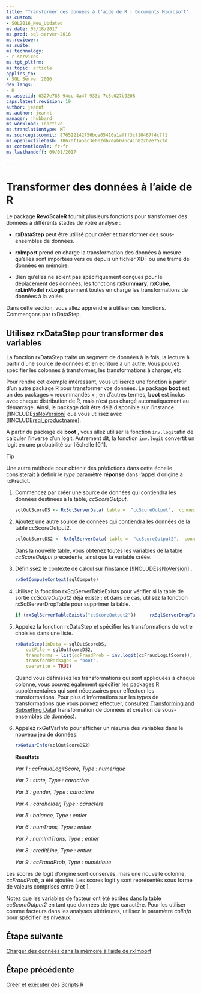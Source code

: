 ```yaml
---
title: "Transformer des données à l’aide de R | Documents Microsoft"
ms.custom:
- SQL2016_New_Updated
ms.date: 05/18/2017
ms.prod: sql-server-2016
ms.reviewer: 
ms.suite: 
ms.technology:
- r-services
ms.tgt_pltfrm: 
ms.topic: article
applies_to:
- SQL Server 2016
dev_langs:
- R
ms.assetid: 0327e788-94cc-4a47-933b-7c5c027b9208
caps.latest.revision: 19
author: jeannt
ms.author: jeannt
manager: jhubbard
ms.workload: Inactive
ms.translationtype: MT
ms.sourcegitcommit: 876522142756bca05416a1afff3cf10467f4c7f1
ms.openlocfilehash: 10670f1a5ac3e002d67eab076c41b822b2e757fd
ms.contentlocale: fr-fr
ms.lasthandoff: 09/01/2017

---
```

# <a name="transform-data-using-r"></a>Transformer des données à l’aide de R

Le package **RevoScaleR** fournit plusieurs fonctions pour transformer des données à différents stades de votre analyse :

- **rxDataStep** peut être utilisé pour créer et transformer des sous-ensembles de données.

- **rxImport** prend en charge la transformation des données à mesure qu’elles sont importées vers ou depuis un fichier XDF ou une trame de données en mémoire.

- Bien qu’elles ne soient pas spécifiquement conçues pour le déplacement des données, les fonctions **rxSummary**, **rxCube**, **rxLinMod**et **rxLogit** prennent toutes en charge les transformations de données à la volée.

Dans cette section, vous allez apprendre à utiliser ces fonctions. Commençons par rxDataStep.

## <a name="use-rxdatastep-to-transform-variables"></a>Utilisez rxDataStep pour transformer des variables

La fonction rxDataStep traite un segment de données à la fois, la lecture à partir d’une source de données et en écriture à un autre. Vous pouvez spécifier les colonnes à transformer, les transformations à charger, etc.

Pour rendre cet exemple intéressant, vous utiliserez une fonction à partir d’un autre package R pour transformer vos données.  Le package **boot** est un des packages « recommandés » ; en d’autres termes, **boot** est inclus avec chaque distribution de R, mais n’est pas chargé automatiquement au démarrage. Ainsi, le package doit être déjà disponible sur l’instance [!INCLUDE[ssNoVersion](../../includes/ssnoversion-md.md)] que vous utilisez avec [!INCLUDE[rsql_productname](../../includes/rsql-productname-md.md)].

À partir du package de **boot** , vous allez utiliser la fonction `inv.logit`afin de calculer l’inverse d’un logit. Autrement dit, la fonction `inv.logit` convertit un logit en une probabilité sur l’échelle [0,1].

> [!TIP] 
> Une autre méthode pour obtenir des prédictions dans cette échelle consisterait à définir le *type* paramètre **réponse** dans l’appel d’origine à rxPredict.

1. Commencez par créer une source de données qui contiendra les données destinées à la table, *ccScoreOutput*.
  
    ```R
    sqlOutScoreDS <- RxSqlServerData( table =  "ccScoreOutput",  connectionString = sqlConnString, rowsPerRead = sqlRowsPerRead )
    ```
  
2. Ajoutez une autre source de données qui contiendra les données de la table ccScoreOutput2.
  
    ```R
    sqlOutScoreDS2 <- RxSqlServerData( table =  "ccScoreOutput2",  connectionString = sqlConnString, rowsPerRead = sqlRowsPerRead )
    ```
  
    Dans la nouvelle table, vous obtenez toutes les variables de la table *ccScoreOutput* précédente, ainsi que la variable créée.
  
3. Définissez le contexte de calcul sur l’instance [!INCLUDE[ssNoVersion](../../includes/ssnoversion-md.md)] .
  
    ```R
    rxSetComputeContext(sqlCompute)
    ```
  
4. Utilisez la fonction rxSqlServerTableExists pour vérifier si la table de sortie *ccScoreOutput2* déjà existe ; et dans ce cas, utilisez la fonction rxSqlServerDropTable pour supprimer la table.
  
    ```R
    if (rxSqlServerTableExists("ccScoreOutput2"))     rxSqlServerDropTable("ccScoreOutput2")
    ```
  
5. Appelez la fonction rxDataStep et spécifier les transformations de votre choisies dans une liste.
  
    ```R
    rxDataStep(inData = sqlOutScoreDS,
        outFile = sqlOutScoreDS2,
        transforms = list(ccFraudProb = inv.logit(ccFraudLogitScore)),
        transformPackages = "boot",
        overwrite = TRUE)
    ```

    Quand vous définissez les transformations qui sont appliquées à chaque colonne, vous pouvez également spécifier les packages R supplémentaires qui sont nécessaires pour effectuer les transformations.  Pour plus d’informations sur les types de transformations que vous pouvez effectuer, consultez  [Transforming and Subsetting Data](https://msdn.microsoft.com/microsoft-r/scaler-user-guide-data-transform)(Transformation de données et création de sous-ensembles de données).
  
6. Appelez rxGetVarInfo pour afficher un résumé des variables dans le nouveau jeu de données.
  
    ```R
    rxGetVarInfo(sqlOutScoreDS2)
    ```

    **Résultats**
    
    *Var 1 : ccFraudLogitScore, Type : numérique*
    
    *Var 2 : state, Type : caractère*
    
    *Var 3 : gender, Type : caractère*
    
    *Var 4 : cardholder, Type : caractère*
    
    *Var 5 : balance, Type : entier*
    
    *Var 6 : numTrans, Type : entier*
    
    *Var 7 : numIntlTrans, Type : entier*
    
    *Var 8 : creditLine, Type : entier*
    
    *Var 9 : ccFraudProb, Type : numérique*

Les scores de logit d’origine sont conservés, mais une nouvelle colonne, *ccFraudProb*, a été ajoutée. Les scores logit y sont représentés sous forme de valeurs comprises entre 0 et 1.

Notez que les variables de facteur ont été écrites dans la table *ccScoreOutput2* en tant que données de type caractère.  Pour les utiliser comme facteurs dans les analyses ultérieures, utilisez le paramètre *colInfo* pour spécifier les niveaux.

## <a name="next-step"></a>Étape suivante

[Charger des données dans la mémoire à l’aide de rxImport](../../advanced-analytics/tutorials/deepdive-load-data-into-memory-using-rximport.md)

## <a name="previous-step"></a>Étape précédente

[Créer et exécuter des Scripts R](../../advanced-analytics/tutorials/deepdive-create-and-run-r-scripts.md)

